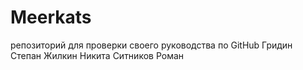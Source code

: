 # Meerkats
репозиторий для проверки своего руководства по GitHub
Гридин Степан
Жилкин Никита
Ситников Роман
